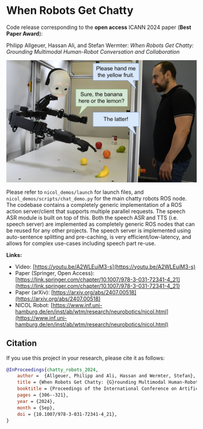 # When Robots Get Chatty

Code release corresponding to the **open access** ICANN 2024 paper (**Best Paper Award**):

Philipp Allgeuer, Hassan Ali, and Stefan Wermter: *When Robots Get Chatty: Grounding Multimodal Human-Robot Conversation and Collaboration*

![Conversational robot](robot_convo.jpg)

Please refer to `nicol_demos/launch` for launch files, and `nicol_demos/scripts/chat_demo.py` for the main chatty robots ROS node. The codebase contains a completely generic implementation of a ROS action server/client that supports multiple parallel requests. The speech ASR module is built on top of this. Both the speech ASR and TTS (i.e. speech server) are implemented as completely generic ROS nodes that can be reused for any other projects. The speech server is implemented using auto-sentence splitting and pre-caching, is very efficient/low-latency, and allows for complex use-cases including speech part re-use.

**Links:**

* Video: [https://youtu.be/A2WLEuiM3-s](https://youtu.be/A2WLEuiM3-s)
* Paper (Springer, Open Access): [https://link.springer.com/chapter/10.1007/978-3-031-72341-4_21](https://link.springer.com/chapter/10.1007/978-3-031-72341-4_21)
* Paper (arXiv): [https://arxiv.org/abs/2407.00518](https://arxiv.org/abs/2407.00518)
* NICOL Robot: [https://www.inf.uni-hamburg.de/en/inst/ab/wtm/research/neurobotics/nicol.html](https://www.inf.uni-hamburg.de/en/inst/ab/wtm/research/neurobotics/nicol.html)

## Citation

If you use this project in your research, please cite it as follows:

```bibtex
@InProceedings{chatty_robots_2024, 
    author =  {Allgeuer, Philipp and Ali, Hassan and Wermter, Stefan},
    title = {When Robots Get Chatty: {G}rounding Multimodal Human-Robot Conversation and Collaboration}, 
    booktitle = {Proceedings of the International Conference on Artificial Neural Networks},
    pages = {306--321},
    year = {2024},
    month = {Sep},
    doi = {10.1007/978-3-031-72341-4_21}, 
}
```
